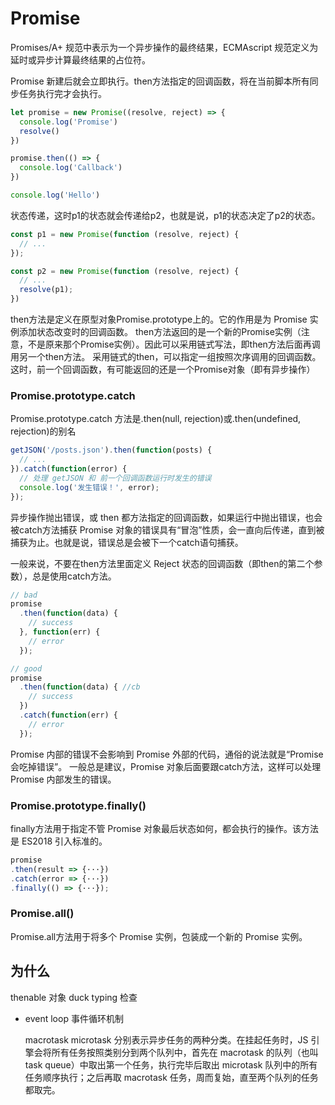 # Promise
Promises/A+ 规范中表示为一个异步操作的最终结果，ECMAscript 规范定义为延时或异步计算最终结果的占位符。

Promise 新建后就会立即执行。then方法指定的回调函数，将在当前脚本所有同步任务执行完才会执行。
```js
let promise = new Promise((resolve, reject) => {
  console.log('Promise')
  resolve()
})

promise.then(() => {
  console.log('Callback')
})

console.log('Hello')
```

状态传递，这时p1的状态就会传递给p2，也就是说，p1的状态决定了p2的状态。
```js
const p1 = new Promise(function (resolve, reject) {
  // ...
});

const p2 = new Promise(function (resolve, reject) {
  // ...
  resolve(p1);
})
```

then方法是定义在原型对象Promise.prototype上的。它的作用是为 Promise 实例添加状态改变时的回调函数。
then方法返回的是一个新的Promise实例（注意，不是原来那个Promise实例）。因此可以采用链式写法，即then方法后面再调用另一个then方法。
采用链式的then，可以指定一组按照次序调用的回调函数。这时，前一个回调函数，有可能返回的还是一个Promise对象（即有异步操作）

### Promise.prototype.catch
Promise.prototype.catch 方法是.then(null, rejection)或.then(undefined, rejection)的别名

```js
getJSON('/posts.json').then(function(posts) {
  // ...
}).catch(function(error) {
  // 处理 getJSON 和 前一个回调函数运行时发生的错误
  console.log('发生错误！', error);
});
```

异步操作抛出错误，或 then 都方法指定的回调函数，如果运行中抛出错误，也会被catch方法捕获
Promise 对象的错误具有“冒泡”性质，会一直向后传递，直到被捕获为止。也就是说，错误总是会被下一个catch语句捕获。

一般来说，不要在then方法里面定义 Reject 状态的回调函数（即then的第二个参数），总是使用catch方法。
```js
// bad
promise
  .then(function(data) {
    // success
  }, function(err) {
    // error
  });

// good
promise
  .then(function(data) { //cb
    // success
  })
  .catch(function(err) {
    // error
  });
```

Promise 内部的错误不会影响到 Promise 外部的代码，通俗的说法就是“Promise 会吃掉错误”。
一般总是建议，Promise 对象后面要跟catch方法，这样可以处理 Promise 内部发生的错误。

### Promise.prototype.finally()
finally方法用于指定不管 Promise 对象最后状态如何，都会执行的操作。该方法是 ES2018 引入标准的。

```js
promise
.then(result => {···})
.catch(error => {···})
.finally(() => {···});
```

### Promise.all()
Promise.all方法用于将多个 Promise 实例，包装成一个新的 Promise 实例。

## 为什么
thenable 对象 duck typing 检查

* event loop 事件循环机制

  macrotask microtask 分别表示异步任务的两种分类。在挂起任务时，JS 引擎会将所有任务按照类别分到两个队列中，首先在 macrotask 的队列（也叫 task queue）中取出第一个任务，执行完毕后取出 microtask 队列中的所有任务顺序执行；之后再取 macrotask 任务，周而复始，直至两个队列的任务都取完。

